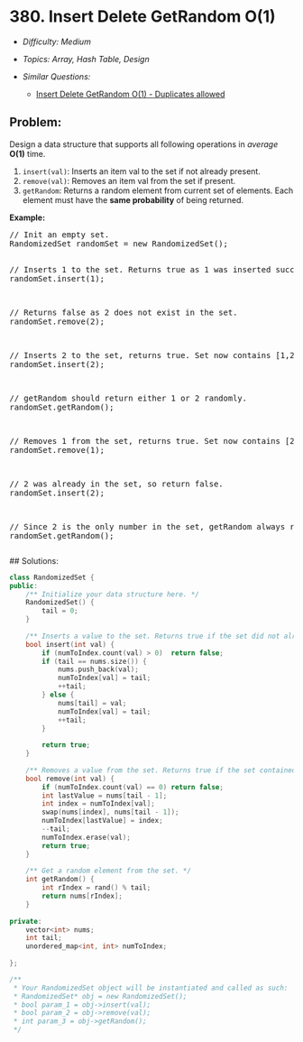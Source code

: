 # 380. Insert Delete GetRandom O(1)

* *Difficulty: Medium*

* *Topics: Array, Hash Table, Design*

* *Similar Questions:*

  * [Insert Delete GetRandom O(1) - Duplicates allowed](insert-delete-getrandom-o1-duplicates-allowed.md)

## Problem:

<p>Design a data structure that supports all following operations in <i>average</i> <b>O(1)</b> time.</p>

<p>
<ol>
<li><code>insert(val)</code>: Inserts an item val to the set if not already present.</li>
<li><code>remove(val)</code>: Removes an item val from the set if present.</li>
<li><code>getRandom</code>: Returns a random element from current set of elements. Each element must have the <b>same probability</b> of being returned.</li>
</ol>
</p>

<p><b>Example:</b>
<pre>
// Init an empty set.
RandomizedSet randomSet = new RandomizedSet();

// Inserts 1 to the set. Returns true as 1 was inserted successfully.
randomSet.insert(1);

// Returns false as 2 does not exist in the set.
randomSet.remove(2);

// Inserts 2 to the set, returns true. Set now contains [1,2].
randomSet.insert(2);

// getRandom should return either 1 or 2 randomly.
randomSet.getRandom();

// Removes 1 from the set, returns true. Set now contains [2].
randomSet.remove(1);

// 2 was already in the set, so return false.
randomSet.insert(2);

// Since 2 is the only number in the set, getRandom always return 2.
randomSet.getRandom();
</pre>
</p>
## Solutions:

```c++
class RandomizedSet {
public:
    /** Initialize your data structure here. */
    RandomizedSet() {
        tail = 0;
    }
    
    /** Inserts a value to the set. Returns true if the set did not already contain the specified element. */
    bool insert(int val) {
        if (numToIndex.count(val) > 0)  return false;
        if (tail == nums.size()) {
            nums.push_back(val);
            numToIndex[val] = tail;
            ++tail;
        } else {
            nums[tail] = val;
            numToIndex[val] = tail;
            ++tail;
        }
        
        return true;
    }
    
    /** Removes a value from the set. Returns true if the set contained the specified element. */
    bool remove(int val) {
        if (numToIndex.count(val) == 0) return false;
        int lastValue = nums[tail - 1];
        int index = numToIndex[val];
        swap(nums[index], nums[tail - 1]);
        numToIndex[lastValue] = index;
        --tail;
        numToIndex.erase(val);
        return true;
    }
    
    /** Get a random element from the set. */
    int getRandom() {
        int rIndex = rand() % tail;
        return nums[rIndex];
    }
    
private:
    vector<int> nums;
    int tail;
    unordered_map<int, int> numToIndex;
    
};

/**
 * Your RandomizedSet object will be instantiated and called as such:
 * RandomizedSet* obj = new RandomizedSet();
 * bool param_1 = obj->insert(val);
 * bool param_2 = obj->remove(val);
 * int param_3 = obj->getRandom();
 */
```
